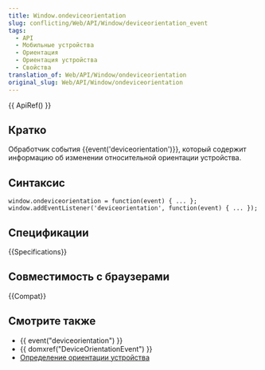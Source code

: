 ```yaml
---
title: Window.ondeviceorientation
slug: conflicting/Web/API/Window/deviceorientation_event
tags:
  - API
  - Мобильные устройства
  - Ориентация
  - Ориентация устройства
  - Свойства
translation_of: Web/API/Window/ondeviceorientation
original_slug: Web/API/Window/ondeviceorientation
---
```


{{ ApiRef() }}

## Кратко

Обработчик события {{event('deviceorientation')}}, который содержит информацию об изменении относительной ориентации устройства.

## Синтаксис

```
window.ondeviceorientation = function(event) { ... };
window.addEventListener('deviceorientation', function(event) { ... });
```

## Спецификации

{{Specifications}}

## Совместимость с браузерами

{{Compat}}

## Смотрите также

- {{ event("deviceorientation") }}
- {{ domxref("DeviceOrientationEvent") }}
- [Определение ориентации устройства](/en/Detecting_device_orientation "Detecting device orientation")
